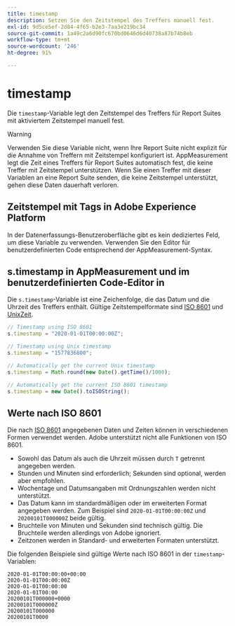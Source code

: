 ```yaml
---
title: timestamp
description: Setzen Sie den Zeitstempel des Treffers manuell fest.
exl-id: 9d5ce5ef-2d84-4f65-b2e3-7aa3e219bc34
source-git-commit: 1a49c2a6d90fc670bd0646d6d40738a87b74b8eb
workflow-type: tm+mt
source-wordcount: '246'
ht-degree: 91%

---
```


# timestamp

Die `timestamp`-Variable legt den Zeitstempel des Treffers für Report Suites mit aktiviertem Zeitstempel manuell fest.

>[!WARNING]
>
>Verwenden Sie diese Variable nicht, wenn Ihre Report Suite nicht explizit für die Annahme von Treffern mit Zeitstempel konfiguriert ist. AppMeasurement legt die Zeit eines Treffers für Report Suites automatisch fest, die keine Treffer mit Zeitstempel unterstützen. Wenn Sie einen Treffer mit dieser Variablen an eine Report Suite senden, die keine Zeitstempel unterstützt, gehen diese Daten dauerhaft verloren.

## Zeitstempel mit Tags in Adobe Experience Platform

In der Datenerfassungs-Benutzeroberfläche gibt es kein dediziertes Feld, um diese Variable zu verwenden. Verwenden Sie den Editor für benutzerdefinierten Code entsprechend der AppMeasurement-Syntax.

## s.timestamp in AppMeasurement und im benutzerdefinierten Code-Editor in 

Die `s.timestamp`-Variable ist eine Zeichenfolge, die das Datum und die Uhrzeit des Treffers enthält. Gültige Zeitstempelformate sind [ISO 8601](https://de.wikipedia.org/wiki/ISO_8601) und [UnixZeit](https://de.wikipedia.org/wiki/Unixzeit).

```js
// Timestamp using ISO 8601
s.timestamp = "2020-01-01T00:00:00Z";

// Timestamp using Unix timestamp
s.timestamp = "1577836800";

// Automatically get the current Unix timestamp
s.timestamp = Math.round(new Date().getTime()/1000);

// Automatically get the current ISO 8601 timestamp
s.timestamp = new Date().toISOString();
```

## Werte nach ISO 8601

Die nach [ISO 8601](https://en.wikipedia.org/wiki/ISO_8601) angegebenen Daten und Zeiten können in verschiedenen Formen verwendet werden. Adobe unterstützt nicht alle Funktionen von ISO 8601.

* Sowohl das Datum als auch die Uhrzeit müssen durch `T` getrennt angegeben werden.
* Stunden und Minuten sind erforderlich; Sekunden sind optional, werden aber empfohlen.
* Wochentage und Datumsangaben mit Ordnungszahlen werden nicht unterstützt.
* Das Datum kann im standardmäßigen oder im erweiterten Format angegeben werden. Zum Beispiel sind `2020-01-01T00:00:00Z` und `20200101T000000Z` beide gültig.
* Bruchteile von Minuten und Sekunden sind technisch gültig. Die Bruchteile werden allerdings von Adobe ignoriert.
* Zeitzonen werden in Standard- und erweiterten Formaten unterstützt.

Die folgenden Beispiele sind gültige Werte nach ISO 8601 in der `timestamp`-Variablen:

```text
2020-01-01T00:00:00+00:00
2020-01-01T00:00:00Z
2020-01-01T00:00:00
2020-01-01T00:00
20200101T000000+0000
20200101T000000Z
20200101T000000
20200101T0000
```
